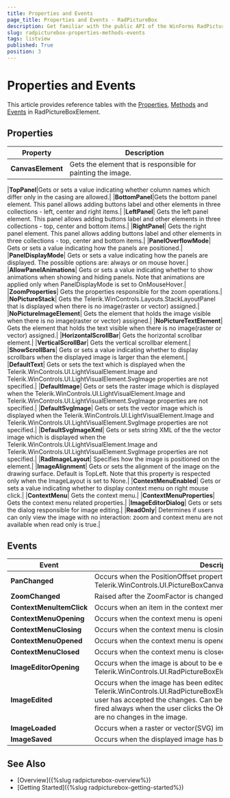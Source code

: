 ```yaml
---
title: Properties and Events
page_title: Properties and Events - RadPictureBox
description: Get familiar with the public API of the WinForms RadPictureBox control.
slug: radpicturebox-properties-methods-events
tags: listview
published: True
position: 3
---
```


# Properties and Events

This article provides reference tables with the [Properties](#properties), [Methods](#methods) and [Events](#events) in RadPictureBoxElement.

## Properties

|Property|Description|
|----|----| 
|**CanvasElement**|Gets the element that is responsible for painting the image.|

|**TopPanel**|Gets or sets a value indicating whether column names which differ only in the casing are allowed.|
|**BottomPanel**|Gets the bottom panel element. This panel allows adding buttons label and other elements in three collections - left, center and right items.|
|**LeftPanel**| Gets the left panel element. This panel allows adding buttons label and other elements in three collections - top, center and bottom items.|
|**RightPanel**|  Gets the right panel element. This panel allows adding buttons label and other elements in three collections - top, center and bottom items.|
|**PanelOverflowMode**| Gets or sets a value indicating how the panels are positioned.|
|**PanelDisplayMode**| Gets or sets a value indicating how the panels are displayed. The possible options are: always or on mouse hover.|
|**AllowPanelAnimations**| Gets or sets a value indicating whether to show animations when showing and hiding panels. Note that animations are applied only when PanelDisplayMode is set to OnMouseHover.|
|**ZoomProperties**| Gets the properties responsible for the zoom operations.|
|**NoPictureStack**| Gets the Telerik.WinControls.Layouts.StackLayoutPanel that is displayed when there is no image(raster or vector) assigned.|
|**NoPictureImageElement**| Gets the element that holds the image visible when there is no image(raster or vector) assigned.|
|**NoPictureTextElement**| Gets the element that holds the text visible when there is no image(raster or vector) assigned.|
|**HorizontalScrollBar**| Gets the horizontal scrollbar element.|
|**VerticalScrollBar**| Gets the vertical scrollbar element.|
|**ShowScrollBars**| Gets or sets a value indicating whether to display scrollbars when the displayed image is larger than the element.|
|**DefaultText**| Gets or sets the text which is displayed when the Telerik.WinControls.UI.LightVisualElement.Image and Telerik.WinControls.UI.LightVisualElement.SvgImage properties are not specified.|
|**DefaultImage**| Gets or sets the raster image which is displayed when the Telerik.WinControls.UI.LightVisualElement.Image and Telerik.WinControls.UI.LightVisualElement.SvgImage properties are not specified.|
|**DefaultSvgImage**| Gets or sets the vector image which is displayed when the Telerik.WinControls.UI.LightVisualElement.Image and Telerik.WinControls.UI.LightVisualElement.SvgImage properties are not specified.|
|**DefaultSvgImageXml**| Gets or sets string XML of the the vector image which is displayed when the Telerik.WinControls.UI.LightVisualElement.Image and Telerik.WinControls.UI.LightVisualElement.SvgImage properties are not specified.|
|**RadImageLayout**| Specifies how the image is positioned on the element.|
|**ImageAlignment**| Gets or sets the alignment of the image on the drawing surface. Default is TopLeft. Note that this property is respected only when the ImageLayout is set to None.|
|**ContextMenuEnabled**| Gets or sets a value indicating whether to display context menu on right mouse click.|
|**ContextMenu**| Gets the context menu.|
|**ContextMenuProperties**| Gets the context menu related properties.|
|**ImageEditorDialog**| Gets or sets the dialog responsible for image editing.|
|**ReadOnly**| Determines if users can only view the image with no interaction: zoom and context menu are not available when read only is true.|

## Events

|Event|Description|
|----|----| 
|**PanChanged**| Occurs when the PositionOffset property of Telerik.WinControls.UI.PictureBoxCanvasElement is changed.|
|**ZoomChanged**| Raised after the ZoomFactor is changed.|
|**ContextMenuItemClick**| Occurs when an item in the context menu is clicked.|
|**ContextMenuOpening**| Occurs when the context menu is opening.|
|**ContextMenuClosing**| Occurs when the context menu is closing.|
|**ContextMenuOpened**| Occurs when the context menu is opened.|
|**ContextMenuClosed**| Occurs when the context menu is closed.|
|**ImageEditorOpening**| Occurs when the image is about to be edited in the Telerik.WinControls.UI.RadPictureBoxElement.ImageEditorDialog.Cancellable.|
|**ImageEdited**|  Occurs when the image has been edited by the Telerik.WinControls.UI.RadPictureBoxElement.ImageEditorDialog and the user has accepted the changes. Can be handled. Note that this event fill be fired always when the user clicks the OK button of the dialog, even if there are no changes in the image.|
|**ImageLoaded**| Occurs when a raster or vector(SVG) image has been loaded by the user.|
|**ImageSaved**| Occurs when the displayed image has been saved by the user.|

## See Also

* [Overview]({%slug radpicturebox-overview%})
* [Getting Started]({%slug radpicturebox-getting-started%})


